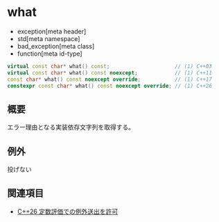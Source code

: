 # what
* exception[meta header]
* std[meta namespace]
* bad_exception[meta class]
* function[meta id-type]

```cpp
virtual const char* what() const;                     // (1) C++03
virtual const char* what() const noexcept;            // (1) C++11
const char* what() const noexcept override;           // (1) C++17
constexpr const char* what() const noexcept override; // (1) C++26
```

## 概要
エラー理由となる実装依存文字列を取得する。


## 例外
投げない


## 関連項目
- [C++26 定数評価での例外送出を許可](/lang/cpp26/allowing_exception_throwing_in_constant-evaluation.md)
